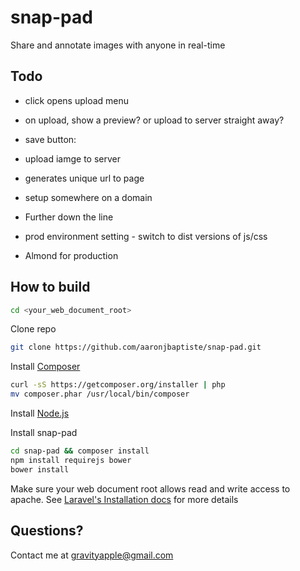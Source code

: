snap-pad
========

Share and annotate images with anyone in real-time

Todo
----

 * click opens upload menu
 * on upload, show a preview? or upload to server straight away?
 * save button:
  * upload iamge to server
  * generates unique url to page
 * setup somewhere on a domain

 * Further down the line
  * prod environment setting - switch to dist versions of js/css
  * Almond for production

How to build
------------

```bash
cd <your_web_document_root>
```

Clone repo

```bash
git clone https://github.com/aaronjbaptiste/snap-pad.git
```
Install [Composer](http://getcomposer.org/doc/00-intro.md)

```bash
curl -sS https://getcomposer.org/installer | php
mv composer.phar /usr/local/bin/composer
```

Install [Node.js](http://nodejs.org/)

Install snap-pad

```bash
cd snap-pad && composer install
npm install requirejs bower
bower install
```

Make sure your web document root allows read and write access to apache. See [Laravel's Installation docs](http://laravel.com/docs/installation) for more details


Questions?
----------

Contact me at gravityapple@gmail.com


